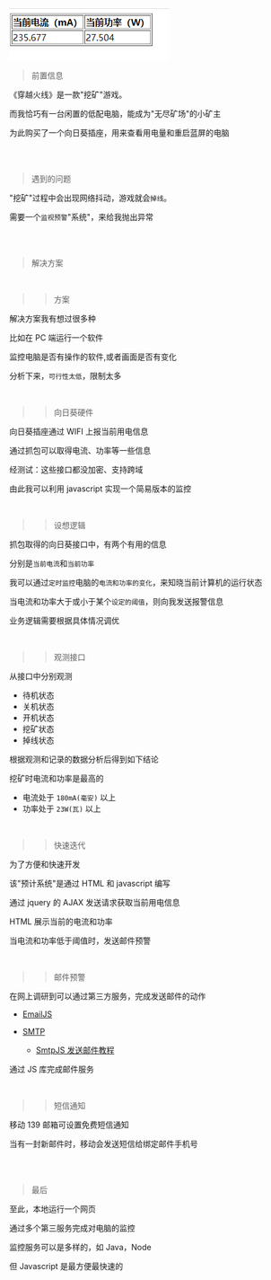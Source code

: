 ![](../Images/210224.png)

> 前置信息

《穿越火线》是一款"挖矿"游戏。

而我恰巧有一台闲置的低配电脑，能成为"无尽矿场"的小矿主

为此购买了一个向日葵插座，用来查看用电量和重启蓝屏的电脑

<br/><br/>

> 遇到的问题

"挖矿"过程中会出现网络抖动，游戏就会`掉线`。

需要一个`监视预警`"系统"，来给我抛出异常

<br/><br/>

> 解决方案

<br/>

> > 方案

解决方案我有想过很多种

比如在 PC 端运行一个软件

监控电脑是否有操作的软件,或者画面是否有变化

分析下来，`可行性太低`，限制太多

<br/>

> > 向日葵硬件

向日葵插座通过 WIFI 上报当前用电信息

通过抓包可以取得电流、功率等一些信息

经测试：这些接口都没加密、支持跨域

由此我可以利用 javascript 实现一个简易版本的监控

<br/>

> > 设想逻辑

抓包取得的向日葵接口中，有两个有用的信息

分别是`当前电流`和`当前功率`

我可以通过`定时监控`电脑的`电流和功率的变化`，来知晓当前计算机的运行状态

当电流和功率大于或小于某个`设定的阈值`，则向我发送报警信息

业务逻辑需要根据具体情况调优

<br/>

> > 观测接口

从接口中分别观测

- 待机状态
- 关机状态
- 开机状态
- 挖矿状态
- 掉线状态

根据观测和记录的数据分析后得到如下结论

挖矿时电流和功率是最高的

- 电流处于 `180mA(毫安)` 以上
- 功率处于 `23W(瓦)` 以上

<br/>

> > 快速迭代

为了方便和快速开发

该"预计系统"是通过 HTML 和 javascript 编写

通过 jquery 的 AJAX 发送请求获取当前用电信息

HTML 展示当前的电流和功率

当电流和功率低于阈值时，发送邮件预警

<br/>

> > 邮件预警

在网上调研到可以通过第三方服务，完成发送邮件的动作

- [EmailJS](https://www.emailjs.com/docs/)

- [SMTP](https://www.smtpjs.com/)
  - [SmtpJS 发送邮件教程](https://blog.csdn.net/qq_45034708/article/details/106600049)

通过 JS 库完成邮件服务

<br/>

> > 短信通知

移动 139 邮箱可设置免费短信通知

当有一封新邮件时，移动会发送短信给绑定邮件手机号

<br/><br/>

> 最后

至此，本地运行一个网页

通过多个第三服务完成对电脑的监控

监控服务可以是多样的，如 Java，Node

但 Javascript 是最方便最快速的
